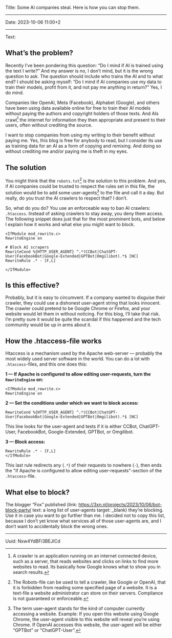 Title: Some AI companies steal. Here is how you can stop them.

----

Date: 2023-10-06 11:00+2

----

Text:

## What’s the problem?
Recently I’ve been pondering this question: “Do I mind if AI is trained using the text I write?” And my answer is no, I don’t mind, but it is the wrong question to ask. The question should include who trains the AI and to what end? I should be asking myself: “Do I mind if AI companies use my data to train their models, profit from it, and not pay me anything in return?” Yes, I do mind.

Companies like OpenAI, Meta (Facebook), Alphabet (Google), and others have been using data available online for free to train their AI models without paying the authors and copyright holders of those texts. And AIs crawl[^crawler] the internet for information they then appropriate and present to their users, often without crediting the source.

[^crawler]: A crawler is an application running on an internet connected device, such as a server, that reads websites and clicks on links to find more websites to read. Its basically how Google knows what to show you in search results.

I want to stop companies from using my writing to their benefit without paying me. Yes, this blog is free for anybody to read, but I consider its use as training data for an AI as a form of copying and remixing. And doing so without crediting me and/or paying me is theft in my eyes.

## The solution
You might think that the `robots.txt`[^robotsTXT] is the solution to this problem. And yes, if AI companies could be trusted to respect the rules set in this file, the solution would be to add some user-agents[^userAgent] to the file and call it a day. But really, do you trust the AI crawlers to respect that? I don’t.

[^robotsTXT]: The Robots-file can be used to tell a crawler, like Google or OpenAI, that it is forbidden from reading some specified page of a website. It is a text-file a website administrator can store on their servers. Compliance is not guaranteed or enforceable.

[^userAgent]: The term user-agent stands for the kind of computer currently accessing a website. Example: If you open this website using Google Chrome, the user-agent visible to this website will reveal you’re using Chrome. If OpenAI accesses this website, the user-agent will be either “GPTBot” or “ChatGPT-User”.

So, what do you do? You use an enforceable way to ban AI crawlers: `.htaccess`. Instead of asking crawlers to stay away, you deny them access. The following snippet does just that for the most prominent bots, and below I explain how it works and what else you might want to block.

	<IfModule mod_rewrite.c>
	RewriteEngine on
	
	# Block AI scrapers
	RewriteCond %{HTTP_USER_AGENT} ^.*(CCBot|ChatGPT-User|FacebookBot|Google-Extended|GPTBot|Omgilibot).*$ [NC]
	RewriteRule .* - [F,L]
	
	</IfModule>

## Is this effective?
Probably, but it is easy to circumvent. If a company wanted to disguise their crawler, they could use a dishonest user-agent string that looks innocent. The crawler could pretend to be Google Chrome or Firefox, and your website would let them in without noticing. For this blog, I’ll take that risk. I’m pretty sure it would be quite the scandal if this happened and the tech community would be up in arms about it.

## How the .htaccess-file works
Htaccess is a mechanism used by the Apache web-server — probably the most widely used server software in the world. You can do a lot with `.htaccess`-files, and this one does this:

**1 — If Apache is configured to allow editing user-requests, turn the `RewriteEngine` on:**

	<IfModule mod_rewrite.c>
	RewriteEngine on

**2 — Set the conditions under which we want to block access:**

	RewriteCond %{HTTP_USER_AGENT} ^.*(CCBot|ChatGPT-User|FacebookBot|Google-Extended|GPTBot|Omgilibot).*$ [NC]

This line looks for the user-agent and tests if it is either CCBot, ChatGPT-User, FacebookBot, Google-Extended, GPTBot, or Omgilibot.

**3 — Block access:**

	RewriteRule .* - [F,L]
	</IfModule>

This last rule redirects any (`.*`) of their requests to nowhere (`-`), then ends the "if Apache is configured to allow editing user-requests"-section of the `.htaccess`-file.

## What else to block?
The blogger “Fox” published (link: https://3xn.nl/projects/2023/10/06/bot-block-party/ text: a long list of user-agents target: _blank) they’re blocking. Use it in case you want to go further than me. I decided not to copy this list, because I don’t yet know what services all of those user-agents are, and I don’t want to accidentally block the wrong ones.

----

Uuid: Nxw4YdBFi3BEJlCd